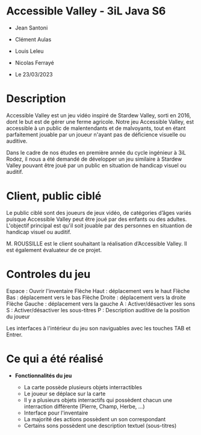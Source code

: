 # Accessible Valley - 3iL Java S6

- Jean Santoni
- Clément Aulas
- Louis Leleu
- Nicolas Ferrayé


- Le 23/03/2023

# Description

Accessible Valley est un jeu vidéo inspiré de Stardew Valley, sorti en 2016, dont le but est de gérer une ferme agricole. Notre jeu Accessible Valley, est accessible à un public de malentendants et de malvoyants, tout en étant parfaitement jouable par un joueur n'ayant pas de déficience visuelle ou auditive.

Dans le cadre de nos études en première année du cycle ingénieur à 3iL Rodez, il nous a été demandé de développer un jeu similaire à Stardew Valley pouvant être joué par un public en situation de handicap visuel ou auditif.

# Client, public ciblé

Le public ciblé sont des joueurs de jeux vidéo, de catégories d’âges variés puisque Accessible Valley peut être joué par des enfants ou des adultes. L'objectif principal est qu'il soit jouable par des personnes en situantion de handicap visuel ou auditif.

M. ROUSSILLE est le client souhaitant la réalisation d’Accessible Valley. Il est également évaluateur de ce projet.

# Controles du jeu

Espace : Ouvrir l'inventaire
Flèche Haut : déplacement vers le haut
Flèche Bas : déplacement vers le bas
Flèche Droite : déplacement vers la droite
Flèche Gauche : déplacement vers la gauche
A : Activer/désactiver les sons
S : Activer/désactiver les sous-titres
P : Description auditive de la position du joueur

Les interfaces à l'intérieur du jeu son naviguables avec les touches TAB et Entrer.


# Ce qui a été réalisé

- **Fonctionnalités du jeu**

  - La carte possède plusieurs objets interractibles
  - Le joueur se déplace sur la carte
  - Il y a plusieurs objets interractifs qui possèdent chacun une interraction différente (Pierre, Champ, Herbe, ...)
  - Interface pour l'inventaire
  - La majorité des actions possèdent un son correspondant
  - Certains sons possèdent une description textuel (sous-titres)
